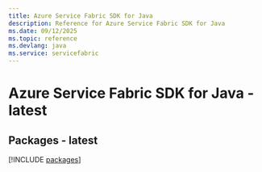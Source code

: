 ```yaml
---
title: Azure Service Fabric SDK for Java
description: Reference for Azure Service Fabric SDK for Java
ms.date: 09/12/2025
ms.topic: reference
ms.devlang: java
ms.service: servicefabric
---
```

# Azure Service Fabric SDK for Java - latest
## Packages - latest
[!INCLUDE [packages](service-fabric-index.md)]